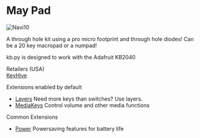 # May Pad

![Navi10](https://images.squarespace-cdn.com/content/v1/5a8723cb7131a5121206d464/1606191335495-CWRDEYORTXXPJLIAWX4K/_RO_5366.jpg?format=1500w)

A through hole kit using a pro micro footprint and through hole diodes! Can be a 20 key macropad or a numpad!

kb.py is designed to work with the Adafruit KB2040  

Retailers (USA)  
[KeyHive](https://keyhive.xyz/shop/may-pad)

Extensions enabled by default  
- [Layers](/docs/en/layers.md) Need more keys than switches? Use layers.
- [MediaKeys](/docs/en/media_keys.md) Control volume and other media functions

Common Extensions
- [Power](/docs/en/power.md) Powersaving features for battery life
